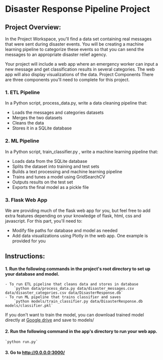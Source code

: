 # Disaster Response Pipeline Project
## Project Overview:
In the Project Workspace, you'll find a data set containing real messages that were sent during disaster events. You will be creating a machine learning pipeline to categorize these events so that you can send the messages to an appropriate disaster relief agency.

Your project will include a web app where an emergency worker can input a new message and get classification results in several categories. The web app will also display visualizations of the data. 
Project Components
There are three components you'll need to complete for this project.

### 1. ETL Pipeline
In a Python script, process_data.py, write a data cleaning pipeline that:

- Loads the messages and categories datasets
- Merges the two datasets
- Cleans the data
- Stores it in a SQLite database

### 2. ML Pipeline
In a Python script,  train_classifier.py  , write a machine learning pipeline that:

- Loads data from the SQLite database
- Splits the dataset into training and test sets
- Builds a text processing and machine learning pipeline
- Trains and tunes a model using GridSearchCV
- Outputs results on the test set
- Exports the final model as a pickle file

### 3. Flask Web App
We are providing much of the flask web app for you, but feel free to add extra features depending on your knowledge of flask, html, css and javascript. For this part, you'll need to:

- Modify file paths for database and model as needed
- Add data visualizations using Plotly in the web app. One example is provided for you

## Instructions:
#### 1. Run the following commands in the project's root directory to set up your database and model.

    - To run ETL pipeline that cleans data and stores in database
        `python data/process_data.py data/disaster_messages.csv data/disaster_categories.csv data/DisasterResponse.db`
    - To run ML pipeline that trains classifier and saves
        `python models/train_classifier.py data/DisasterResponse.db models/classifier.pkl`

If you don't want to train the model, you can download trained model directly at [Google drive](https://drive.google.com/file/d/1sARSy1YsV9Bj2tfeEjtY-oOb9azMBWJ5/view?usp=sharing) and save to models/

#### 2. Run the following command in the app's directory to run your web app.
    `python run.py`

#### 3. Go to http://0.0.0.0:3000/
